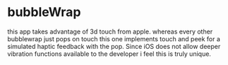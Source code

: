# bubbleWrap

this app takes advantage of 3d touch from apple. whereas every other bubblewrap just pops on touch this one implements touch and peek for a simulated haptic feedback with the pop. Since iOS does not allow deeper vibration functions available to the developer i feel this is truly unique.
